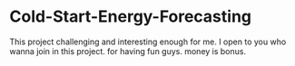# Cold-Start-Energy-Forecasting
This project challenging and interesting enough for me. I open to you who wanna join in this project. for having fun guys. money is bonus.
